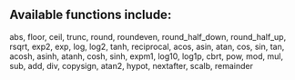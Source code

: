 ## Available functions include:

abs, floor, ceil, trunc, round, roundeven, round_half_down, round_half_up, rsqrt, exp2, exp, log, log2, tanh, reciprocal, acos, asin, atan, cos, sin, tan, acosh, asinh, atanh, cosh, sinh, expm1, log10, log1p, cbrt, pow, mod, mul, sub, add, div, copysign, atan2, hypot, nextafter, scalb, remainder